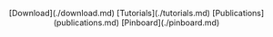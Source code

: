 <!-- ## Welcome to GitHub Pages -->


<!-- <div align="center"> ... </div> -->
   
<!-- <a href="{{ ./download.md }}" class="btn">Download</a> -->

<p align="center">
[Download](./download.md)  [Tutorials](./tutorials.md) [Publications](publications.md) [Pinboard](./pinboard.md) 
</p>
   

<!--
<div align="center"> <a href="./download.md" style="color:blue;font-size:30px;" >Download</a> </div> 
-->
